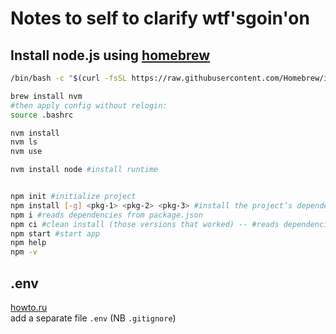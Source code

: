 # Notes to self to clarify wtf'sgoin'on

## Install node.js using [homebrew](https://brew.sh/)

[//]: # (apply config without relogin `source .bashrc`) 

```bash
/bin/bash -c "$(curl -fsSL https://raw.githubusercontent.com/Homebrew/install/HEAD/install.sh)"

brew install nvm
#then apply config without relogin:
source .bashrc

nvm install
nvm ls
nvm use 

nvm install node #install runtime


npm init #initialize project
npm install [-g] <pkg-1> <pkg-2> <pkg-3> #install the project’s dependencies <pkg-1, pkg-2, pkg-3> [globally]
npm i #reads dependencies from package.json
npm ci #clean install (those versions that worked) -- #reads dependencies from package-lock.json
npm start #start app
npm help
npm -v
```

## .env

[howto.ru](https://medium.com/@hydrock/%D0%BF%D0%B5%D1%80%D0%B5%D0%BC%D0%B5%D0%BD%D0%BD%D1%8B%D0%B5-%D0%BE%D0%BA%D1%80%D1%83%D0%B6%D0%B5%D0%BD%D0%B8%D1%8F-%D0%B2-%D0%BF%D1%80%D0%B8%D0%BB%D0%BE%D0%B6%D0%B5%D0%BD%D0%B8%D0%B8-node-js-e9ca2131e6b6)  
add a separate file `.env` (NB `.gitignore`)

